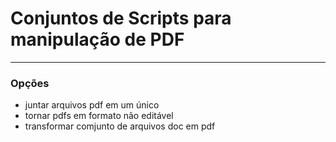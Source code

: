 # Conjuntos de Scripts para manipulação de PDF

---
### Opções

- juntar arquivos pdf em um único
- tornar pdfs em formato não editável
- transformar comjunto de arquivos doc em pdf